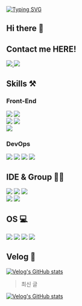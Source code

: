 [![Typing SVG](https://readme-typing-svg.demolab.com/?lines=Welcome+to+Hyeona's+GitHub;I'm+waiting+for+your+feedback)](https://git.io/typing-svg)

## Hi there 👋  
## Contact me HERE!
 <a href="mailto:sha0209@dgu.ac.kr">
   <img src="https://img.shields.io/badge/Gmail-d14836?style=flat-square&logo=Gmail&logoColor=white&link=leegm1798@naver.com"/>
</a>

<img src="https://github-readme-stats.vercel.app/api?username=Hyeona01&show_icons=true&theme=ambient_gradient">

## Skills ⚒️
### Front-End
<div>
 <img src="https://img.shields.io/badge/html5-E34F26?style=for-the-badge&logo=html5&logoColor=white">
 <img src="https://img.shields.io/badge/css3-1572B6?style=for-the-badge&logo=css3&logoColor=white"> <br />
 <img src="https://img.shields.io/badge/javascript-F7DF1E?style=for-the-badge&logo=javascript&logoColor=white">
 <img src="https://img.shields.io/badge/typescript-3178C6?style=for-the-badge&logo=typescript&logoColor=white"> <br />
 <img src="https://img.shields.io/badge/react-61DAFB?style=for-the-badge&logo=react&logoColor=white">
</div>

### DevOps
<div>
 <img src="https://img.shields.io/badge/Amazon_AWS-232F3E?style=for-the-badge&logo=amazon-aws&logoColor=white">
 <img src="https://img.shields.io/badge/Netlify-00C7B7?style=for-the-badge&logo=netlify&logoColor=white">
 <img src="https://img.shields.io/badge/docker-%230db7ed.svg?style=for-the-badge&logo=docker&logoColor=white">
 <img src="https://img.shields.io/badge/Jenkins-D24939?style=for-the-badge&logo=Jenkins&logoColor=white">
</div>  

## IDE & Group 👩‍💻
<img src="https://img.shields.io/badge/Colab-F9AB00?style=for-the-badge&logo=googlecolab&color=525252">
<img src="https://img.shields.io/badge/Eclipse-2C2255?style=for-the-badge&logo=eclipse&logoColor=white">
<img src="https://img.shields.io/badge/Visual_Studio_Code-0078D4?style=for-the-badge&logo=visual%20studio%20code&logoColor=white"><br />
<img src="https://img.shields.io/badge/Slack-4A154B?style=for-the-badge&logo=slack&logoColor=white">
<img src="https://img.shields.io/badge/Discord-7289DA?style=for-the-badge&logo=discord&logoColor=white">  
 
## OS 💻
<img src="https://img.shields.io/badge/Linux-FCC624?style=for-the-badge&logo=linux&logoColor=black">
<img src="https://img.shields.io/badge/Ubuntu-E95420?style=for-the-badge&logo=ubuntu&logoColor=white">
<img src="https://img.shields.io/badge/WSL-0a97f5?style=for-the-badge&logo=linux&logoColor=white">
<img src="https://img.shields.io/badge/Windows-0078D6?style=for-the-badge&logo=windows&logoColor=white">  
 
## Velog 📝
[![Velog's GitHub stats](https://velog-readme-stats.vercel.app/api/badge?name=sha0209)](https://velog.io/@sha0209)

> 최신 글

[![Velog's GitHub stats](https://velog-readme-stats.vercel.app/api?name=sha0209)](https://github.com/eungyeole/velog-readme-stats)
